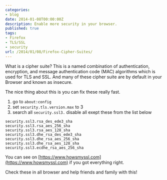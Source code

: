 ```yaml
---
categories:
- blog
date: 2014-01-08T00:00:00Z
description: Enable more security in your browser.
published: true
tags:
- Firefox
- TLS/SSL
- security
url: /2014/01/08/Firefox-Cipher-Suites/
---
```


What is a cipher suite? This is a named combination of authentication, encryption, and message authentication code (MAC) algorithms 
which is used for TLS and SSL. And many of these cipher suite are by default in your Browser and known as insecure.


The nice thing about this is you can fix these really fast.


1. go to `about:config`
2. set `security.tls.version.max` to 3
3. search all `security.ssl3.` disable all exept these from the list below

```
security.ssl3.rsa_des_ede3_sha
security.ssl3.rsa_aes_256_sha
security.ssl3.rsa_aes_128_sha
security.ssl3.dhe_rsa_des_ede3_sha
security.ssl3.dhe_rsa_aes_256_sha
security.ssl3.dhe_rsa_aes_128_sha
security.ssl3.ecdhe_rsa_aes_256_sha
```

You can see on [https://www.howsmyssl.com](https://www.howsmyssl.com) if you got everything right. 


Check these in all browser and help friends and family with this!

